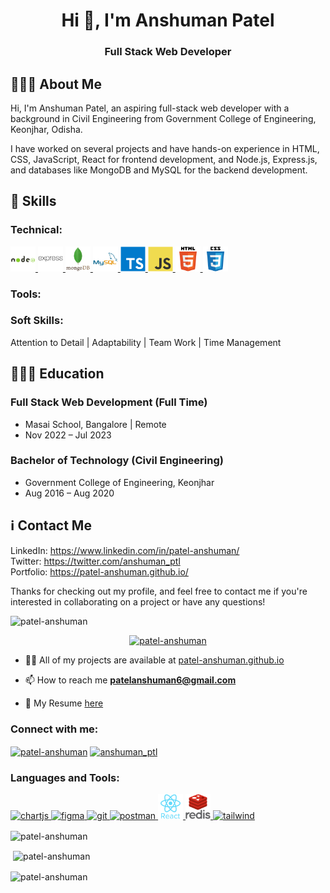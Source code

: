 <h1 align="center">Hi 👋, I'm Anshuman Patel</h1>
<h3 align="center">Full Stack Web Developer</h3>


## 👨🏻‍💼 About Me
Hi, I'm Anshuman Patel, an aspiring full-stack web developer with a background in Civil Engineering from Government College of Engineering, Keonjhar, Odisha.  
  
I have worked on several projects and have hands-on experience in HTML, CSS, JavaScript, React for frontend development, and Node.js, Express.js, and databases like MongoDB and MySQL for the backend development.  
  
## 🧠 Skills
### Technical:
<p align="left"> 
  <a href="https://nodejs.org" target="_blank" rel="noreferrer"> <img src="https://raw.githubusercontent.com/devicons/devicon/master/icons/nodejs/nodejs-original-wordmark.svg" alt="nodejs" width="40" height="40"/> </a> 
  <a href="https://expressjs.com" target="_blank" rel="noreferrer"> <img src="https://raw.githubusercontent.com/devicons/devicon/master/icons/express/express-original-wordmark.svg" alt="express" width="40" height="40"/> </a> 
  <a href="https://www.mongodb.com/" target="_blank" rel="noreferrer"> <img src="https://raw.githubusercontent.com/devicons/devicon/master/icons/mongodb/mongodb-original-wordmark.svg" alt="mongodb" width="40" height="40"/> </a>  
  <a href="https://www.mysql.com/" target="_blank" rel="noreferrer"> <img src="https://raw.githubusercontent.com/devicons/devicon/master/icons/mysql/mysql-original-wordmark.svg" alt="mysql" width="40" height="40"/> </a> 
  <a href="https://www.typescriptlang.org/" target="_blank" rel="noreferrer"> <img src="https://raw.githubusercontent.com/devicons/devicon/master/icons/typescript/typescript-original.svg" alt="typescript" width="40" height="40"/> </a> 
  <a href="https://developer.mozilla.org/en-US/docs/Web/JavaScript" target="_blank" rel="noreferrer"> <img src="https://raw.githubusercontent.com/devicons/devicon/master/icons/javascript/javascript-original.svg" alt="javascript" width="40" height="40"/> </a> 
  <a href="https://www.w3.org/html/" target="_blank" rel="noreferrer"> <img src="https://raw.githubusercontent.com/devicons/devicon/master/icons/html5/html5-original-wordmark.svg" alt="html5" width="40" height="40"/> </a> 
  <a href="https://www.w3schools.com/css/" target="_blank" rel="noreferrer"> <img src="https://raw.githubusercontent.com/devicons/devicon/master/icons/css3/css3-original-wordmark.svg" alt="css3" width="40" height="40"/> </a>  
</p>

### Tools:
<p align="left"> 
   
</p>

### Soft Skills:
Attention to Detail | Adaptability | Team Work | Time Management

## 👨🏻‍🎓 Education  
### Full Stack Web Development (Full Time)  
- Masai School, Bangalore | Remote  
- Nov 2022 – Jul 2023  

### Bachelor of Technology (Civil Engineering)  
- Government College of Engineering, Keonjhar  
- Aug 2016 – Aug 2020  

## ℹ️ Contact Me   
LinkedIn: https://www.linkedin.com/in/patel-anshuman/  
Twitter: https://twitter.com/anshuman_ptl  
Portfolio: https://patel-anshuman.github.io/  
  
<!-- ## 🎬 Other Interests  
<in making> -->
  
Thanks for checking out my profile, and feel free to contact me if you're interested in collaborating on a project or have any questions!

<p align="left"> <img src="https://komarev.com/ghpvc/?username=patel-anshuman&label=Profile%20views&color=0e75b6&style=flat" alt="patel-anshuman" /> </p>

<p align="center"> <a href="https://github.com/ryo-ma/github-profile-trophy"><img src="https://github-profile-trophy.vercel.app/?username=patel-anshuman" alt="patel-anshuman" /></a> </p>

- 👨‍💻 All of my projects are available at [patel-anshuman.github.io](patel-anshuman.github.io)

- 📫 How to reach me **patelanshuman6@gmail.com**

- 📄 My Resume [here](https://drive.google.com/file/d/1klkZIhWPlNhSPiF2gR4YOyKMtD48l8uq/view?usp=sharing)

<h3 align="left">Connect with me:</h3>
<p align="left">
<a href="https://linkedin.com/in/patel-anshuman" target="blank"><img align="center" src="https://raw.githubusercontent.com/rahuldkjain/github-profile-readme-generator/master/src/images/icons/Social/linked-in-alt.svg" alt="patel-anshuman" height="30" width="40" /></a>
<a href="https://www.behance.net/anshuman_ptl" target="blank"><img align="center" src="https://raw.githubusercontent.com/rahuldkjain/github-profile-readme-generator/master/src/images/icons/Social/behance.svg" alt="anshuman_ptl" height="30" width="40" /></a>
</p>

<h3 align="left">Languages and Tools:</h3>
<p align="left"> <a href="https://www.chartjs.org" target="_blank" rel="noreferrer"> <img src="https://www.chartjs.org/media/logo-title.svg" alt="chartjs" width="40" height="40"/> </a>   <a href="https://www.figma.com/" target="_blank" rel="noreferrer"> <img src="https://www.vectorlogo.zone/logos/figma/figma-icon.svg" alt="figma" width="40" height="40"/> </a> <a href="https://git-scm.com/" target="_blank" rel="noreferrer"> <img src="https://www.vectorlogo.zone/logos/git-scm/git-scm-icon.svg" alt="git" width="40" height="40"/> </a>    <a href="https://postman.com" target="_blank" rel="noreferrer"> <img src="https://www.vectorlogo.zone/logos/getpostman/getpostman-icon.svg" alt="postman" width="40" height="40"/> </a> <a href="https://reactjs.org/" target="_blank" rel="noreferrer"> <img src="https://raw.githubusercontent.com/devicons/devicon/master/icons/react/react-original-wordmark.svg" alt="react" width="40" height="40"/> </a> <a href="https://redis.io" target="_blank" rel="noreferrer"> <img src="https://raw.githubusercontent.com/devicons/devicon/master/icons/redis/redis-original-wordmark.svg" alt="redis" width="40" height="40"/> </a> <a href="https://tailwindcss.com/" target="_blank" rel="noreferrer"> <img src="https://www.vectorlogo.zone/logos/tailwindcss/tailwindcss-icon.svg" alt="tailwind" width="40" height="40"/> </a> </p>

<p><img align="center" src="https://github-readme-stats.vercel.app/api/top-langs?username=patel-anshuman&show_icons=true&locale=en&layout=compact" alt="patel-anshuman" /></p>

<p>&nbsp;<img align="center" src="https://github-readme-stats.vercel.app/api?username=patel-anshuman&show_icons=true&locale=en" alt="patel-anshuman" /></p>

<p><img align="center" src="https://github-readme-streak-stats.herokuapp.com/?user=patel-anshuman&" alt="patel-anshuman" /></p>
